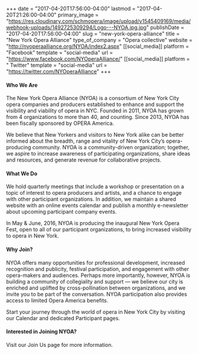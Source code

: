 +++
date = "2017-04-20T17:56:00-04:00"
lastmod = "2017-04-20T21:26:00-04:00"
primary_image = "https://res.cloudinary.com/schmopera/image/upload/v1545409169/media/webhook-uploads/1492725309294/Logo---NYOA.jpg.jpg"
publishDate = "2017-04-20T17:56:00-04:00"
slug = "new-york-opera-alliance"
title = "New York Opera Alliance"
type_of_company = "Opera collective"
website = "http://nyoperaalliance.org/NYOA/index2.aspx"
[[social_media]]
platform = "Facebook"
template = "social-media"
url = "https://www.facebook.com/NYOperaAlliance/"
[[social_media]]
platform = " Twitter"
template = "social-media"
url = "https://twitter.com/NYOperaAlliance"
+++

#### Who We Are

The New York Opera Alliance (NYOA) is a consortium of New York City opera companies and producers established to enhance and support the visibility and viability of opera in NYC. Founded in 2011, NYOA has grown from 4 organizations to more than 40, and counting. Since 2013, NYOA has been fiscally sponsored by OPERA America. 

We believe that New Yorkers and visitors to New York alike can be better informed about the breadth, range and vitality of New York City’s opera-producing community. NYOA is a community-driven organization; together, we aspire to increase awareness of participating organizations, share ideas and resources, and generate revenue for collaborative projects. 

#### What We Do

We hold quarterly meetings that include a workshop or presentation on a topic of interest to opera producers and artists, and a chance to engage with other participant organizations. In addition, we maintain a shared website with an online events calendar and publish a monthly e-newsletter about upcoming participant company events. 

In May & June, 2016, NYOA is producing the inaugural New York Opera Fest, open to all of our participant organizations, to bring increased visibility to opera in New York. 

#### Why Join?

NYOA offers many opportunities for professional development, increased recognition and publicity, festival participation, and engagement with other opera-makers and audiences. Perhaps more importantly, however, NYOA is building a community of collegiality and support — we believe our city is enriched and uplifted by cross-pollination between organizations, and we invite you to be part of the conversation. NYOA participation also provides access to limited Opera America benefits. 

Start your journey through the world of opera in New York City by visiting our Calendar and dedicated Participant pages. 

#### Interested in Joining NYOA?

Visit our Join Us page for more information. 
